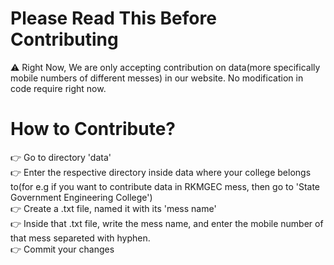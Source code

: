 # Please Read This Before Contributing
⚠️ Right Now, We are only accepting contribution on data(more specifically mobile numbers of different messes) in our website. No modification in code require right now.

# How to Contribute?

👉 Go to directory 'data' <br>
👉 Enter the respective directory inside data where your college belongs to(for e.g if you want to contribute data in RKMGEC mess, then go to 'State Government Engineering College')<br>
👉 Create a .txt file, named it with its 'mess name'<br>
👉 Inside that <mess name>.txt file, write the mess name, and enter the mobile number of that mess separeted with hyphen.<br>
👉 Commit your changes<br>
